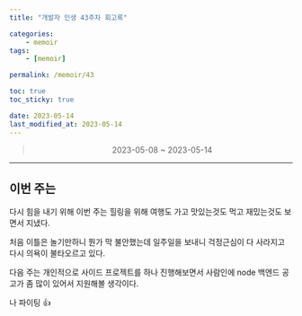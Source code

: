 ```yaml
---
title: "개발자 인생 43주차 회고록"

categories:
    - memoir
tags:
    - [memoir]

permalink: /memoir/43

toc: true
toc_sticky: true

date: 2023-05-14
last_modified_at: 2023-05-14
---
```


> <center> 2023-05-08 ~ 2023-05-14 </center>

---

## 이번 주는

다시 힘을 내기 위해 이번 주는 힐링을 위해 여행도 가고 맛있는것도 먹고 재밌는것도 보면서 지냈다.

처음 이틀은 놀기만하니 뭔가 막 불안했는데 일주일을 보내니 걱정근심이 다 사라지고 다시 의욕이 불타오르고 있다. 

다음 주는 개인적으로 사이드 프로젝트를 하나 진행해보면서 사람인에 node 백엔드 공고가 좀 많이 있어서 지원해볼 생각이다.

나 파이팅 👍